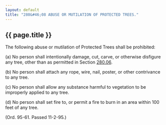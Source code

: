 ```yaml
---
layout: default 
title: "280&#46;08 ABUSE OR MUTILATION OF PROTECTED TREES."
---
```


{{ page.title }}
----------------

The following abuse or mutilation of Protected Trees shall be
prohibited:

​(a) No person shall intentionally damage, cut, carve, or otherwise
disfigure any tree, other than as permitted in Section
[280.06](19b2c1f6.html).

​(b) No person shall attach any rope, wire, nail, poster, or other
contrivance to any tree.

​(c) No person shall allow any substance harmful to vegetation to be
improperly applied to any tree.

​(d) No person shall set fire to, or permit a fire to burn in an area
within 100 feet of any tree.

(Ord. 95-61. Passed 11-2-95.)
